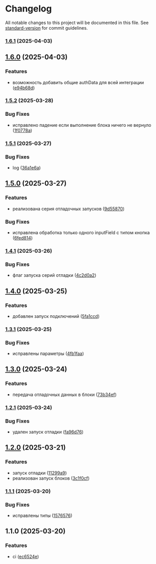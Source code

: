 # Changelog

All notable changes to this project will be documented in this file. See [standard-version](https://github.com/conventional-changelog/standard-version) for commit guidelines.

### [1.6.1](https://github.com/Infomaximum/integration-debugger/compare/v1.6.0...v1.6.1) (2025-04-03)

## [1.6.0](https://github.com/Infomaximum/integration-debugger/compare/v1.5.2...v1.6.0) (2025-04-03)


### Features

* возможность добавить общие authData для всей интеграции ([e94b68d](https://github.com/Infomaximum/integration-debugger/commit/e94b68d5099f7398d89d20cdadcb8cd39a09201d))

### [1.5.2](https://github.com/Infomaximum/integration-debugger/compare/v1.5.1...v1.5.2) (2025-03-28)


### Bug Fixes

* исправлено падение если выполнение блока ничего не вернуло ([1f0778a](https://github.com/Infomaximum/integration-debugger/commit/1f0778a1c61797557b757a73bce27d75faf604cf))

### [1.5.1](https://github.com/Infomaximum/integration-debugger/compare/v1.5.0...v1.5.1) (2025-03-27)


### Bug Fixes

* log ([36a1e6a](https://github.com/Infomaximum/integration-debugger/commit/36a1e6a5602719a0a36503731fa9982610dc529b))

## [1.5.0](https://github.com/Infomaximum/integration-debugger/compare/v1.4.1...v1.5.0) (2025-03-27)


### Features

* реализована серия отладочных запусков ([9d55870](https://github.com/Infomaximum/integration-debugger/commit/9d558703b79a29eb4b47057f722b510d32280ce9))


### Bug Fixes

* исправлена обработка только одного inputField с типом кнопка ([6fed814](https://github.com/Infomaximum/integration-debugger/commit/6fed81454256cfcb10092858bc282fff1fc62484))

### [1.4.1](https://github.com/Infomaximum/integration-debugger/compare/v1.4.0...v1.4.1) (2025-03-26)


### Bug Fixes

* флаг запуска серий отладки ([4c2d0a2](https://github.com/Infomaximum/integration-debugger/commit/4c2d0a2579d02d7bcfcb2d25f0b5fdd47562b05a))

## [1.4.0](https://github.com/Infomaximum/integration-debugger/compare/v1.3.1...v1.4.0) (2025-03-25)


### Features

* добавлен запуск подключений ([5fa1ccd](https://github.com/Infomaximum/integration-debugger/commit/5fa1ccd135c2bc9889843a1880fcb5ab551f93bf))

### [1.3.1](https://github.com/Infomaximum/integration-debugger/compare/v1.3.0...v1.3.1) (2025-03-25)


### Bug Fixes

* исправлены параметры ([4fb1faa](https://github.com/Infomaximum/integration-debugger/commit/4fb1faa0150f2bd5055dcbe581ec0ec62a845573))

## [1.3.0](https://github.com/Infomaximum/integration-debugger/compare/v1.2.1...v1.3.0) (2025-03-24)


### Features

* передача отладочных данных в блоки ([73b34ef](https://github.com/Infomaximum/integration-debugger/commit/73b34efe6b225e24c79f87687c858d2ff4cd8f97))

### [1.2.1](https://github.com/Infomaximum/integration-debugger/compare/v1.2.0...v1.2.1) (2025-03-24)


### Bug Fixes

* удален запуск отладки ([fa96d76](https://github.com/Infomaximum/integration-debugger/commit/fa96d764d68902df45fd6f950fba12b08226b22d))

## [1.2.0](https://github.com/Infomaximum/integration-debugger/compare/v1.1.1...v1.2.0) (2025-03-21)


### Features

* запуск отладки ([11299a9](https://github.com/Infomaximum/integration-debugger/commit/11299a9920a66e780beb7aff4748283f117362ec))
* реализован запуск блоков ([3c1f0cf](https://github.com/Infomaximum/integration-debugger/commit/3c1f0cfa89fe38f8f9648be667dec720196727fc))

### [1.1.1](https://github.com/Infomaximum/integration-debugger/compare/v1.1.0...v1.1.1) (2025-03-20)


### Bug Fixes

* исправлены типы ([1576576](https://github.com/Infomaximum/integration-debugger/commit/157657625a90f1a693637eef4b3c6c2e4697b9aa))

## 1.1.0 (2025-03-20)


### Features

* ci ([ec6524e](https://github.com/Infomaximum/integration-debugger/commit/ec6524e7b52add384d36b4e8afe201d0bf07c297))
